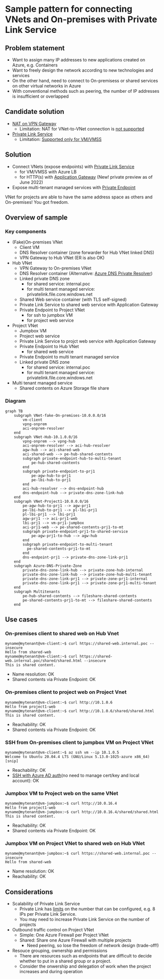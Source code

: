 # Sample pattern for connecting VNets and On-premises with Private Link Service

## Problem statement

* Want to assign many IP addresses to new applications created on Azure, e.g. Containers
* Want to freely design the network according to new technologies and services
* On the other hand, need to connect to On-premisess or shared services on other virtual networks in Azure
* With conventional methods such as peering, the number of IP addresses is insufficient or overlapped

## Candidate solution

* [NAT on VPN Gateway](https://docs.microsoft.com/en-us/azure/vpn-gateway/nat-overview)
  * Limitation: NAT for VNet-to-VNet connection is [not supported](https://docs.microsoft.com/en-us/azure/vpn-gateway/nat-overview#nat-limitations)
* [Private Link Service](https://docs.microsoft.com/en-us/azure/private-link/private-link-service-overview)
  * Limitation: [Supported only for VM/VMSS](https://docs.microsoft.com/en-us/azure/private-link/private-link-service-overview#limitations)

## Solution

* Connect VNets (expose endpoints) with [Private Link Service](https://docs.microsoft.com/en-us/azure/private-link/private-link-overview)
  * for VM/VMSS with Azure LB
  * for HTTP(s) with [Application Gateway](https://docs.microsoft.com/en-us/azure/application-gateway/private-link) (New! private preview as of June 2022)
* Expose multi-tenant managed services with [Private Endpoint](https://docs.microsoft.com/en-us/azure/private-link/private-endpoint-overview)

VNet for projects are able to have the same address space as others and On-premises! You got freedom.

## Overview of sample

### Key components

* (Fake)On-premises VNet
  * Client VM
  * DNS Resolver container (zone forwarder for Hub VNet linked DNS)
  * VPN Gateway to Hub VNet (ER is also OK)
* Hub VNet
  * VPN Gateway to On-premises VNet
  * DNS Resolver container (Alternative: [Azure DNS Private Resolver](https://docs.microsoft.com/en-us/azure/dns/dns-private-resolver-overview))
  * Linked private DNS zone
    * for shared service: internal.poc
    * for multi tenant managed service: privatelink.file.core.windows.net
  * Shared Web service container (with TLS self-signed)
  * Private Link Service to shared web service with Application Gateway
  * Private Endpoint to Project VNet
    * for ssh to jumpbox VM
    * for project web service
* Project VNet
  * Jumpbox VM
  * Project web service
  * Private Link Service to projct web service with Application Gateway
  * Private Endpoint to Hub VNet
    * for shared web service
  * Private Endpoint to multi tenant managed service
  * Linked private DNS zone
    * for shared service: internal.poc
    * for multi tenant managed service: privatelink.file.core.windows.net
* Multi tenant managed service
  * Shared contents on Azure Storage file share

### Diagram

```mermaid
graph TB
    subgraph VNet-fake-On-premises-10.0.0.0/16
        vm-client
        vpng-onprem
        aci-onprem-resolver
    end
    subgraph VNet-Hub-10.1.0.0/16
        vpng-onprem --> vpng-hub
        aci-onprem-resolver --> aci-hub-resolver
        agw-hub --> aci-shared-web
        aci-shared-web --> pe-hub-shared-contents
        subgraph private-endpoint-hub-to-multi-tenant
            pe-hub-shared-contents
        end
        subgraph private-endpoint-to-prj1
            pe-agw-hub-to-prj1
            pe-lbi-hub-to-prj1
        end
        aci-hub-resolver --> dns-endpoint-hub
        dns-endpoint-hub --> private-dns-zone-link-hub
    end
    subgraph VNet-Project1-10.0.0.0/16
        pe-agw-hub-to-prj1 --> agw-prj1
        pe-lbi-hub-to-prj1 --> pl-lbi-prj1
        pl-lbi-prj1 --> lbi-prj1
        agw-prj1 --> aci-prj1-web
        lbi-prj1 --> vm-prj1-jumpbox
        aci-prj1-web --> pe-shared-contents-prj1-to-mt
        subgraph private-endpoint-prj1-to-shared-service
            pe-agw-prj1-to-hub --> agw-hub
        end
        subgraph private-endpoint-to-multi-tenant
          pe-shared-contents-prj1-to-mt
        end
        dns-endpoint-prj1 --> private-dns-zone-link-prj1
    end
    subgraph Azure-DNS-Private-Zone
        private-dns-zone-link-hub --> private-zone-hub-internal
        private-dns-zone-link-hub --> private-zone-hub-multi-tenant
        private-dns-zone-link-prj1 --> private-zone-prj1-internal
        private-dns-zone-link-prj1 --> private-zone-prj1-multi-tenant
    end
    subgraph Multitenants
        pe-hub-shared-contents --> fileshare-shared-contents
        pe-shared-contents-prj1-to-mt --> fileshare-shared-contents
    end
```

## Use cases

### On-premises client to shared web on Hub Vnet

```shell
myname@mytenant@vm-client:~$ curl https://shared-web.internal.poc --insecure
Hello from shared-web
myname@mytenant@vm-client:~$ curl https://shared-web.internal.poc/shared/shared.html --insecure
This is shared content.
```

* Name resolution: OK
* Shared contents via Private Endpoint: OK

### On-premises client to project web on Project Vnet

```shell
myname@mytenant@vm-client:~$ curl http://10.1.0.6
Hello from project1-web
myname@mytenant@vm-client:~$ curl http://10.1.0.6/shared/shared.html
This is shared content.
```

* Reachability: OK
* Shared contents via Private Endpoint: OK

### SSH from On-premises client to jumpbox VM on Project VNet

```shell
myname@mytenant@vm-client:~$ az ssh vm --ip 10.1.0.5
Welcome to Ubuntu 20.04.4 LTS (GNU/Linux 5.13.0-1025-azure x86_64)
[snip]
```

* Reachability: OK
* [SSH with Azure AD auth](https://docs.microsoft.com/en-us/azure/active-directory/fundamentals/auth-ssh)(no need to manage cert/key and local account): OK

### Jumpbox VM to Project web on the same VNet

```shell
myname@mytenant@vm-jumpbox:~$ curl http://10.0.16.4
Hello from project1-web
myname@mytenant@vm-jumpbox:~$ curl http://10.0.16.4/shared/shared.html
This is shared content.
```

* Reachability: OK
* Shared contents via Private Endpoint: OK

### Jumpbox VM on Project VNet to shared web on Hub VNet

```shell
myname@mytenant@vm-jumpbox:~$ curl https://shared-web.internal.poc --insecure
Hello from shared-web
```

* Name resolution: OK
* Reachability: OK

## Considerations

* Scalability of Private Link Service
  * Private Link has [limits](https://docs.microsoft.com/en-us/azure/private-link/private-link-faq#how-can-i-scale-my-private-link-service--) on the number that can be configured, e.g. 8 IPs per Private Link Service.
  * You may need to increase Private Link Service on the number of projects
* Outbound traffic control on Project VNet
  * Simple: One Azure Firewall per Project VNet
  * Shared: Share one Azure Firewall with multiple projects
    * Need peering, so lose the freedom of network design (trade-off!)
* Resouce grouping, ownership and permissions
  * There are resources such as endpoints that are difficult to decide whether to put in a shared group or a project.
  * Consider the onwership and delegation of work when the project increases and during operation
